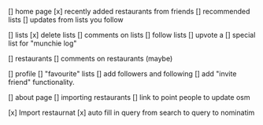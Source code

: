 [] home page
    [x] recently added restaurants from friends
    [] recommended lists
    [] updates from lists you follow

[] lists
    [x] delete lists
    [] comments on lists
    [] follow lists
    [] upvote a 
    [] special list for "munchie log"

[] restaurants
    [] comments on restaurants (maybe)

[] profile
    [] "favourite" lists
    [] add followers and following
    [] add "invite friend" functionality.

[] about page
    [] importing restaurants
    [] link to point people to update osm

[x] Import restaurnat
    [x] auto fill in query from search to query to nominatim
